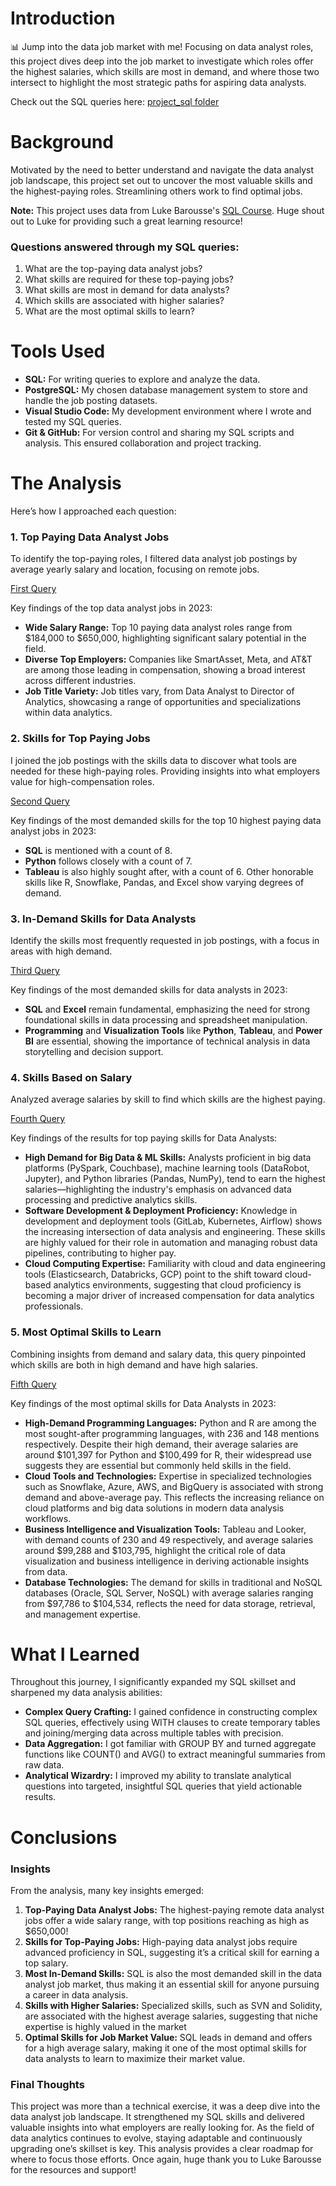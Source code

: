 # Introduction
📊 Jump into the data job market with me! Focusing on data analyst roles, this project dives deep into the job market to investigate which roles offer the highest salaries, which skills are most in demand, and where those two intersect to highlight the most strategic paths for aspiring data analysts.

Check out the SQL queries here: [project_sql folder](/project_sql/) 
# Background
Motivated by the need to better understand and navigate the data analyst job landscape, this project set out to uncover the most valuable skills and the highest-paying roles. Streamlining others work to find optimal jobs.

**Note:** This project uses data from Luke Barousse's [SQL Course](https://lukebarousse.com/sql). Huge shout out to Luke for providing such a great learning resource!

### Questions answered through my SQL queries:
1. What are the top-paying data analyst jobs?
2. What skills are required for these top-paying jobs?
3. What skills are most in demand for data analysts?
4. Which skills are associated with higher salaries?
5. What are the most optimal skills to learn?
# Tools Used

- **SQL:** For writing queries to explore and analyze the data.
- **PostgreSQL:** My chosen database management system to store and handle the job posting datasets.
- **Visual Studio Code:** My development environment where I wrote and tested my SQL queries.
- **Git & GitHub:** For version control and sharing my SQL scripts and analysis. This ensured collaboration and project tracking.
# The Analysis
Here’s how I approached each question:

### 1. Top Paying Data Analyst Jobs
To identify the top-paying roles, I filtered data analyst job postings by average yearly salary and location, focusing on remote jobs. 

[First Query](/project_sql/1_top_paying_jobs.sql)

Key findings of the top data analyst jobs in 2023:

- **Wide Salary Range:** Top 10 paying data analyst roles range from $184,000 to $650,000, highlighting significant salary potential in the field.
- **Diverse Top Employers:** Companies like SmartAsset, Meta, and AT&T are among those leading in compensation, showing a broad interest across different industries.
- **Job Title Variety:** Job titles vary, from Data Analyst to Director of Analytics, showcasing a range of opportunities and specializations within data analytics.

### 2. Skills for Top Paying Jobs
I joined the job postings with the skills data to discover what tools are needed for these high-paying roles. Providing insights into what employers value for high-compensation roles.

[Second Query](/project_sql/2_top_paying_job_skills.sql)

Key findings of the most demanded skills for the top 10 highest paying data analyst jobs in 2023:

- **SQL** is mentioned with a count of 8.
- **Python** follows closely with a count of 7.
- **Tableau** is also highly sought after, with a count of 6. Other honorable skills like R, Snowflake, Pandas, and Excel show varying degrees of demand.

### 3. In-Demand Skills for Data Analysts
Identify the skills most frequently requested in job postings, with a focus in areas with high demand.

[Third Query](/project_sql/3_top_demanded_skills.sql)

Key findings of the most demanded skills for data analysts in 2023:

- **SQL** and **Excel** remain fundamental, emphasizing the need for strong foundational skills in data processing and spreadsheet manipulation.
- **Programming** and **Visualization Tools** like **Python**, **Tableau**, and **Power BI** are essential, showing the importance of technical analysis in data storytelling and decision support.

### 4. Skills Based on Salary
Analyzed average salaries by skill to find which skills are the highest paying.

[Fourth Query](/project_sql/4_top_paying_skills.sql)

Key findings of the results for top paying skills for Data Analysts:

- **High Demand for Big Data & ML Skills:** Analysts proficient in big data platforms (PySpark, Couchbase), machine learning tools (DataRobot, Jupyter), and Python libraries (Pandas, NumPy), tend to earn the highest salaries—highlighting the industry's emphasis on advanced data processing and predictive analytics skills.
- **Software Development & Deployment Proficiency:** Knowledge in development and deployment tools (GitLab, Kubernetes, Airflow) shows the increasing intersection of data analysis and engineering. These skills are highly valued for their role in automation and managing robust data pipelines, contributing to higher pay.
- **Cloud Computing Expertise:** Familiarity with cloud and data engineering tools (Elasticsearch, Databricks, GCP) point to the shift toward cloud-based analytics environments, suggesting that cloud proficiency is becoming a major driver of increased compensation for data analytics professionals.

### 5. Most Optimal Skills to Learn
Combining insights from demand and salary data, this query pinpointed which skills are both in high demand and have high salaries.

[Fifth Query](/project_sql/5_optimal_skills.sql)

Key findings of the most optimal skills for Data Analysts in 2023:

- **High-Demand Programming Languages:** Python and R are among the most sought-after programming languages, with 236 and 148 mentions respectively. Despite their high demand, their average salaries are around $101,397 for Python and $100,499 for R, their widespread use suggests they are essential but commonly held skills in the field.
- **Cloud Tools and Technologies:** Expertise in specialized technologies such as Snowflake, Azure, AWS, and BigQuery is associated with strong demand and above-average pay. This reflects the increasing reliance on cloud platforms and big data solutions in modern data analysis workflows.
- **Business Intelligence and Visualization Tools:** Tableau and Looker, with demand counts of 230 and 49 respectively, and average salaries around $99,288 and $103,795, highlight the critical role of data visualization and business intelligence in deriving actionable insights from data.
- **Database Technologies:** The demand for skills in traditional and NoSQL databases (Oracle, SQL Server, NoSQL) with average salaries ranging from $97,786 to $104,534, reflects the need for data storage, retrieval, and management expertise.
# What I Learned
Throughout this journey, I significantly expanded my SQL skillset and sharpened my data analysis abilities:

- **Complex Query Crafting:** I gained confidence in constructing complex SQL queries, effectively using WITH clauses to create temporary tables and joining/merging data across multiple tables with precision.
- **Data Aggregation:** I got familiar with GROUP BY and turned aggregate functions like COUNT() and AVG() to extract meaningful summaries from raw data.
- **Analytical Wizardry:** I improved my ability to translate analytical questions into targeted, insightful SQL queries that yield actionable results.
# Conclusions
### Insights
From the analysis, many key insights emerged:

1. **Top-Paying Data Analyst Jobs:** The highest-paying remote data analyst jobs offer a wide salary range, with top positions reaching as high as $650,000!
2. **Skills for Top-Paying Jobs:** High-paying data analyst jobs require advanced proficiency in SQL, suggesting it’s a critical skill for earning a top salary.
3. **Most In-Demand Skills:** SQL is also the most demanded skill in the data analyst job market, thus making it an essential skill for anyone pursuing a career in data analysis.
4. **Skills with Higher Salaries:** Specialized skills, such as SVN and Solidity, are associated with the highest average salaries, suggesting that niche expertise is highly valued in the market
5. **Optimal Skills for Job Market Value:** SQL leads in demand and offers for a high average salary, making it one of the most optimal skills for data analysts to learn to maximize their market value.

### Final Thoughts
This project was more than a technical exercise, it was a deep dive into the data analyst job landscape. It strengthened my SQL skills and delivered valuable insights into what employers are really looking for. As the field of data analytics continues to evolve, staying adaptable and continuously upgrading one’s skillset is key. This analysis provides a clear roadmap for where to focus those efforts. Once again, huge thank you to Luke Barousse for the resources and support!
